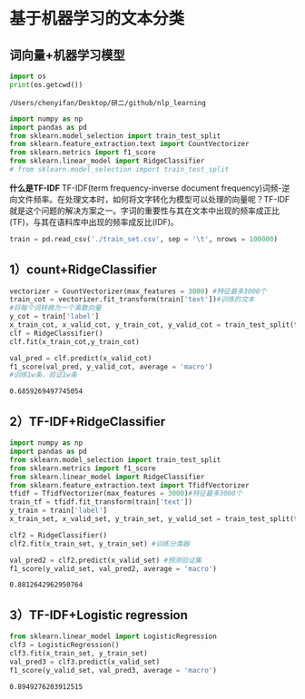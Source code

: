 
# 基于机器学习的文本分类

## 词向量+机器学习模型


```python
import os
print(os.getcwd())
```

    /Users/chenyifan/Desktop/研二/github/nlp_learning



```python
import numpy as np
import pandas as pd
from sklearn.model_selection import train_test_split
from sklearn.feature_extraction.text import CountVectorizer
from sklearn.metrics import f1_score
from sklearn.linear_model import RidgeClassifier
# from sklearn.model_selection import train_test_split
```

**什么是TF-IDF**
TF-IDF(term frequency-inverse document frequency)词频-逆向文件频率。在处理文本时，如何将文字转化为模型可以处理的向量呢？TF-IDF就是这个问题的解决方案之一。字词的重要性与其在文本中出现的频率成正比(TF)，与其在语料库中出现的频率成反比(IDF)。


```python
train = pd.read_csv('./train_set.csv', sep = '\t', nrows = 100000)
```

## 1）count+RidgeClassifier


```python
vectorizer = CountVectorizer(max_features = 3000) #特征最多3000个
train_cot = vectorizer.fit_transform(train['text'])#训练的文本
#将每个词转换为一个离散向量
y_cot = train['label']
x_train_cot, x_valid_cot, y_train_cot, y_valid_cot = train_test_split(train_cot, y_cot, test_size = 0.3)
clf = RidgeClassifier()
clf.fit(x_train_cot,y_train_cot)

val_pred = clf.predict(x_valid_cot)
f1_score(val_pred, y_valid_cot, average = 'macro')
#训练1w条，验证1w条
```




    0.6859269497745054



## 2）TF-IDF+RidgeClassifier


```python
import numpy as np
import pandas as pd
from sklearn.model_selection import train_test_split
from sklearn.metrics import f1_score
from sklearn.linear_model import RidgeClassifier
from sklearn.feature_extraction.text import TfidfVectorizer
tfidf = TfidfVectorizer(max_features = 3000)#特征最多3000个
train_tf = tfidf.fit_transform(train['text'])
y_train = train['label']
x_train_set, x_valid_set, y_train_set, y_valid_set = train_test_split(train_tf, y_train, test_size = 0.3)

clf2 = RidgeClassifier()
clf2.fit(x_train_set, y_train_set) #训练分类器

val_pred2 = clf2.predict(x_valid_set) #预测验证集
f1_score(y_valid_set, val_pred2, average = 'macro')
```




    0.8812642962950764



## 3）TF-IDF+Logistic regression


```python
from sklearn.linear_model import LogisticRegression
clf3 = LogisticRegression()
clf3.fit(x_train_set, y_train_set)
val_pred3 = clf3.predict(x_valid_set)
f1_score(y_valid_set, val_pred3, average = 'macro')
```




    0.8949276203912515


